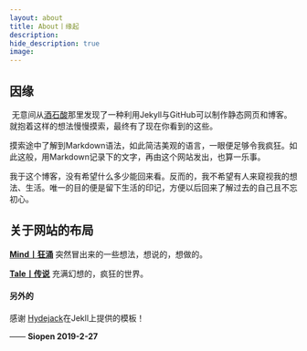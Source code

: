 ```yaml
---
layout: about
title: About丨缘起
description: 
hide_description: true
image:
---
```


<!--author-->

## 因缘

​	无意间从[酒石酸](https://tartaricacid.github.io/tag/wiki/)那里发现了一种利用Jekyll与GitHub可以制作静态网页和博客。就抱着这样的想法慢慢摸索，最终有了现在你看到的这些。

​	摸索途中了解到Markdown语法，如此简洁美观的语言，一眼便足够令我疯狂。如此这般，用Markdown记录下的文字，再由这个网站发出，也算一乐事。

​	我于这个博客，没有希望什么多少能回来看。反而的，我不希望有人来窥视我的想法、生活。唯一的目的便是留下生活的印记，方便以后回来了解过去的自己且不忘初心。

## 关于网站的布局

**[Mind丨狂涌](hhttps://chasiopen.github.io/mind/)** 突然冒出来的一些想法，想说的，想做的。


**[Tale丨传说](https://chasiopen.github.io/tale/)** 充满幻想的，疯狂的世界。


#### 另外的

感谢 [Hydejack](https://hydejack.com/])在Jekll上提供的模板！



—— **Siopen 2019-2-27** 
